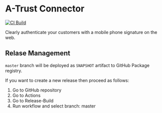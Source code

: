 # A-Trust Connector

[![CI Build](https://github.com/axonivy-market/a-trust-connector/actions/workflows/ci.yml/badge.svg)](https://github.com/axonivy-market/a-trust-connector/actions/workflows/ci.yml)

Clearly authenticate your customers with a mobile phone signature on the web. 

## Relase Management

`master` branch will be deployed as `SNAPSHOT` artifact to GitHub Package registry.

If you want to create a new release then proceed as follows:

1. Go to GitHub repository
2. Go to Actions
3. Go to Release-Build
4. Run workflow and select branch: master
